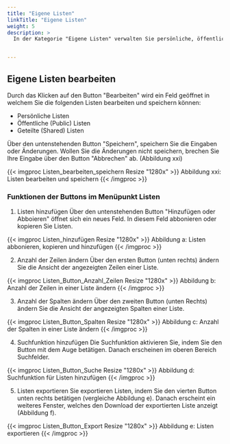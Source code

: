 ```yaml
---
title: "Eigene Listen"
linkTitle: "Eigene Listen"
weight: 5
description: >
  In der Kategorie "Eigene Listen" verwalten Sie persönliche, öffentliche und geteilte Listen. 


---
```


## Eigene Listen bearbeiten  
Durch das Klicken auf den Button "Bearbeiten" wird ein Feld geöffnet in welchem Sie die folgenden Listen bearbeiten und speichern können:

* Persönliche Listen
* Öffentliche (Public) Listen
* Geteilte (Shared) Listen

Über den untenstehenden Button "Speichern", speichern Sie die Eingaben oder Änderungen. Wollen Sie die Änderungen nicht speichern, brechen Sie Ihre Eingabe über den Button "Abbrechen" ab. (Abbildung xxi)


[//]: # (Wie genau funktioniert das Bearbeiten, Hinzufügen der Listen?) 

{{< imgproc Listen_bearbeiten_speichern Resize "1280x" >}}
Abbildung xxi: Listen bearbeiten und speichern
{{< /imgproc >}}

### Funktionen der Buttons im Menüpunkt Listen

1. Listen hinzufügen 
Über den untenstehenden Button "Hinzufügen oder Abboieren" öffnet sich ein neues Feld. In diesem Feld abbonieren oder kopieren Sie Listen. 

{{< imgproc Listen_hinzufügen Resize "1280x" >}}
Abbildung a: Listen abbonieren, kopieren und hinzufügen
{{< /imgproc >}}

2. Anzahl der Zeilen ändern 
Über den ersten Button (unten rechts) ändern Sie die Ansicht der angezeigten Zeilen einer Liste. 

{{< imgproc Listen_Button_Anzahl_Zeilen Resize "1280x" >}}
Abbildung b: Anzahl der Zeilen in einer Liste ändern
{{< /imgproc >}}

3. Anzahl der Spalten ändern 
Über den zweiten Button (unten Rechts) ändern Sie die Ansicht der angezeigten Spalten einer Liste. 

{{< imgproc Listen_Button_Spalten Resize "1280x" >}}
Abbildung c: Anzahl der Spalten in einer Liste ändern
{{< /imgproc >}}

4. Suchfunktion hinzufügen 
Die Suchfunktion aktivieren Sie, indem Sie den Button mit dem Auge betätigen. Danach erscheinen im oberen Bereich Suchfelder. 

{{< imgproc Listen_Button_Suche Resize "1280x" >}}
Abbildung d: Suchfunktion für Listen hinzufügen
{{< /imgproc >}}

5. Listen exportieren 
Sie exportieren Listen, indem Sie den vierten Button unten rechts betätigen (vergleiche Abbildung e). Danach erscheint ein weiteres Fenster, welches den Download der exportierten Liste anzeigt (Abbildung f). 

{{< imgproc Listen_Button_Export Resize "1280x" >}}
Abbildung e: Listen exportieren
{{< /imgproc >}}
